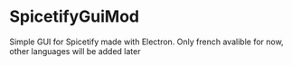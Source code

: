 # SpicetifyGuiMod
Simple GUI for Spicetify made with Electron. Only french avalible for now, other languages will be added later
